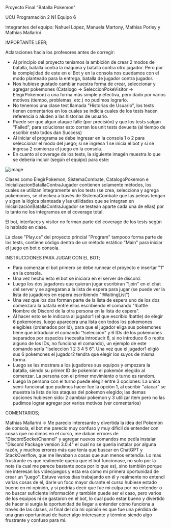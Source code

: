 Proyecto Final "Batalla Pokemon"                                

UCU Programación 2 N1 Equipo 6

Integrantes del equipo: Nahuel López, Manuela Martony, Mathías Porley y Mathías Mallarini

IMPORTANTE LEER;

Aclaraciones hacia los profesores antes de corregir:
- Al principio del proyecto teniamos la ambición de crear 2 modos de batalla, batalla contra la máquina y batalla contra otro jugador. Pero por la complejidad de este en el Bot y en la consola nos quedamos con el modo planteado para la entrega, batalla de jugador contra jugador.
- Nos hubiese gustado cambiar nuestra forma de crear, seleccionar y agregar pokemones (Catalogo -> SeleccionPokeVisitor -> ElegirPokemon) a una forma más simple y efectiva, pero dado por varios motivos (tiempo, problemas, etc.) no pudimos lograrlo.
- No tenemos una clase test llamada "Historias de Usuario", los tests tienen comentarios en los cuales se indicia cuales de los tests hacen referencia o aluden a las historias de usuario.
- Puede ser que algun ataque falle (por precisión) y que los tests salgan "Failed", para solucionar esto corran los unit tests devuelta (al tiempo de escribir esto todos dan Success)
- Al iniciar el programa se debe ingresar en la consola 1 o 2 para seleccionar el modo del juego; si se ingresa 1 se inicia el bot y si se ingresa 2 comienza el juego en la consola.
- En cuanto al coverage de los tests, la siguiente imagén muestra lo que se deberia incluir (según el equipo) para este:

![image](https://github.com/user-attachments/assets/9bc5ce58-75ab-4fea-b42e-b6ca7d2a5ca4)

Clases como ElegirPokemon, SistemaCombate, CatalogoPokemon e InicializacionBatallaContraJugador contienen solamente métodos, los cuales se utilizan íntegramente en los tests (se crea, selecciona y agrega pokemones, se checkea a través de SistemaCombate que las peleas tengan y sigan la lógica planteada y las utilidades que se integran en InicializaciónBatallaContraJugador se testean aparte cada una de ellas) por lo tanto no los integramos en el coverage total.

El bot, interfaces y visitor no forman parte del coverage de los tests según lo hablado en clase.

La clase "Play.cs" del proyecto princial "Program" tampoco forma parte de los tests, contiene código dentro de un método estático "Main" para iniciar el juego en bot o consola.



INSTRUCCIONES PARA JUGAR CON EL BOT;
- Para comenzar el bot primero se debe runnear el proyecto e insertar "1" en la consola.
- Una vez hecho esto el bot se iniciara en el server de discord.
- Luego los dos jugadores que quieran jugar escribiran "!join" en el chat del server y se agregaran a la lista de espera para jugar (se puede ver la lista de jugadores en espera escribiendo "!WaitingList")
- Una vez que los dos forman parte de la lista de espera uno de los dos comenzara la batalla entre ellos escribiendo el comando "!battle Nombre de Discord de la otra persona en la lista de espera".
- Al hacer esto se le indicara al jugador1 (el que escribio !battle) de elegir 6 pokemones, luego aparecera una lista con todos los pokemones elegibles (ordenados por id), para que el jugador eliga sus pokemones tiene que introducir el comando "!seleccion" y 6 IDs de los pokemones separados por espacios (necesita introducir 6, si no introduce 6 o repite alguno de los IDs, no funciona el comando), un ejemplo de este comando sería "!seleccion 1 2 3 4 5 6". Una vez que el jugador1 eligió sus 6 pokemones el jugador2 tendra que elegir los suyos de misma forma.
- Luego se les mostrara a los jugadores sus equipos y empezara la batalla, siendo su primer ID de pokemón el pokemón elegido al comenzar. La persona con el primer movimiento o turno es random.
- Luego la persona con el turno puede elegir entre 3 opciones: La unica semi-funcional que pudimos hacer fue la opción 1, al escribir "atacar" se muestra la lista de los ataques del pokemon elegido; las demas opciones hubiesen sido: 2 cambiar pokemon y 3 utilizar item pero no las pudimos lograr agregar por varios motivos (ver comentarios)

COMENTARIOS;

Mathias Mallarini -> Me parecio interesante y divertida la idea del Pokemón de consola, el bot me parecio muy confuso y muy díficil de entender con cosas que no dimos en el curso, me daban errores de "DiscordSocketChannel" y agregar nuevos comandos me pedía instalar "Discord Package version 3.0.4" el cual no se queria instalar por alguna razón, y muchos errores más que tenía que buscar en ChatGPT y StackOverflow, que me llevaban a cosas que aun menos entendía. Lo mas frustrante es que realmente quería que el bot funcionase, no solo por la nota (la cual me parece bastante poca por lo que es), sino también porque me interesan los videojuegos y esta era como mi primera oportunidad de crear un "juego". Estuve varios días trabajando en él y realmente no entendí varias cosas de él, darle un foco mayor durante el curso hubiese estado bueno en mi opinión, y si podrias decir que fue mi culpa por no entender o no buscar suficiente información y también puede ser el caso, pero varios de los equipos ni se gastaron en el bot, lo cual pudo estar bueno y divertido de hacer si surgia la oportunidad de llegar a entender cómo funciona a través de las clases, al final del día mi opinión es que fue una pérdida de una gran oportunidad de hacer algo interesante y término siendo algo frustrante y confuso para mí.
